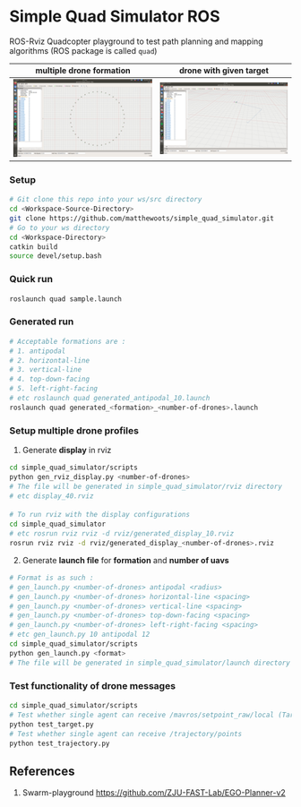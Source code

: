 # Simple Quad Simulator ROS
ROS-Rviz Quadcopter playground to test path planning and mapping algorithms (ROS package is called `quad`)

| multiple drone formation | drone with given target | 
| :---: | :---: |
|![](media/sample1.png) | ![](media/sample2.png) | 


### Setup
```bash
# Git clone this repo into your ws/src directory
cd <Workspace-Source-Directory>
git clone https://github.com/matthewoots/simple_quad_simulator.git
# Go to your ws directory
cd <Workspace-Directory>
catkin build
source devel/setup.bash
```

### Quick run
```bash
roslaunch quad sample.launch
```
### Generated run
```bash
# Acceptable formations are :
# 1. antipodal
# 2. horizontal-line
# 3. vertical-line
# 4. top-down-facing
# 5. left-right-facing
# etc roslaunch quad generated_antipodal_10.launch
roslaunch quad generated_<formation>_<number-of-drones>.launch
```

### Setup multiple drone profiles
1. Generate **display** in rviz
```bash
cd simple_quad_simulator/scripts
python gen_rviz_display.py <number-of-drones>
# The file will be generated in simple_quad_simulator/rviz directory
# etc display_40.rviz

# To run rviz with the display configurations
cd simple_quad_simulator
# etc rosrun rviz rviz -d rviz/generated_display_10.rviz
rosrun rviz rviz -d rviz/generated_display_<number-of-drones>.rviz
```

2. Generate **launch file** for **formation** and **number of uavs**
```bash
# Format is as such : 
# gen_launch.py <number-of-drones> antipodal <radius>
# gen_launch.py <number-of-drones> horizontal-line <spacing>
# gen_launch.py <number-of-drones> vertical-line <spacing>
# gen_launch.py <number-of-drones> top-down-facing <spacing>
# gen_launch.py <number-of-drones> left-right-facing <spacing>
# etc gen_launch.py 10 antipodal 12
cd simple_quad_simulator/scripts
python gen_launch.py <format>
# The file will be generated in simple_quad_simulator/launch directory
```

### Test functionality of drone messages
```bash
cd simple_quad_simulator/scripts
# Test whether single agent can receive /mavros/setpoint_raw/local (Target message)
python test_target.py 
# Test whether single agent can receive /trajectory/points
python test_trajectory.py 
```

## References 
1. Swarm-playground https://github.com/ZJU-FAST-Lab/EGO-Planner-v2